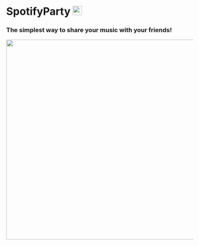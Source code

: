 # SpotifyParty <img src="https://github.com/naveengovind/SpotifyParty/blob/master/src/images/logo.png?raw=true" alt="" width="25"/>

### The simplest way to share your music with your friends! 

<img src="https://github.com/naveengovind/SpotifyParty/blob/master/src/images/Example1.png?raw=true" alt="" width="540"/>
